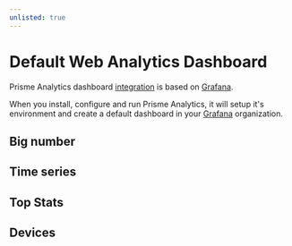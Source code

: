 ```yaml
---
unlisted: true
---
```


# Default Web Analytics Dashboard

Prisme Analytics dashboard [integration](../03-integrations/00-integrations.md)
is based on [Grafana](https://grafana.com/grafana/).

When you install, configure and run Prisme Analytics, it will setup it's environment
and create a default dashboard in your [Grafana](https://grafana.com/grafana/)
organization.

## Big number

## Time series

## Top Stats

## Devices

